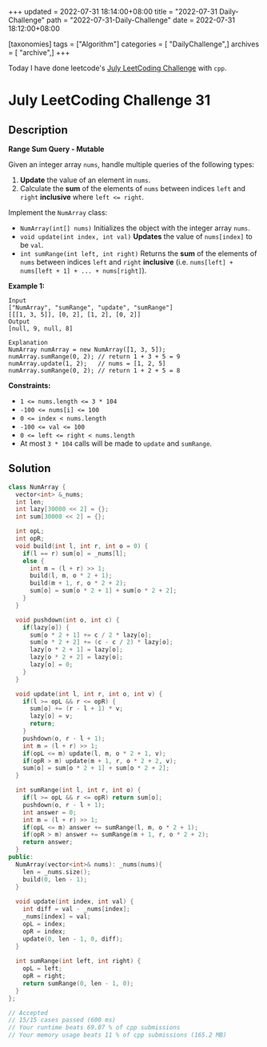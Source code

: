 +++
updated = 2022-07-31 18:14:00+08:00
title = "2022-07-31 Daily-Challenge"
path = "2022-07-31-Daily-Challenge"
date = 2022-07-31 18:12:00+08:00

[taxonomies]
tags = ["Algorithm"]
categories = [ "DailyChallenge",]
archives = [ "archive",]
+++

Today I have done leetcode's [July LeetCoding Challenge](https://leetcode.com/problems/range-sum-query-mutable/) with `cpp`.

<!-- more -->

# July LeetCoding Challenge 31

## Description

**Range Sum Query - Mutable**

Given an integer array `nums`, handle multiple queries of the following types:

1. **Update** the value of an element in `nums`.
2. Calculate the **sum** of the elements of `nums` between indices `left` and `right` **inclusive** where `left <= right`.

Implement the `NumArray` class:

- `NumArray(int[] nums)` Initializes the object with the integer array `nums`.
- `void update(int index, int val)` **Updates** the value of `nums[index]` to be `val`.
- `int sumRange(int left, int right)` Returns the **sum** of the elements of `nums` between indices `left` and `right` **inclusive** (i.e. `nums[left] + nums[left + 1] + ... + nums[right]`).

 

**Example 1:**

```
Input
["NumArray", "sumRange", "update", "sumRange"]
[[[1, 3, 5]], [0, 2], [1, 2], [0, 2]]
Output
[null, 9, null, 8]

Explanation
NumArray numArray = new NumArray([1, 3, 5]);
numArray.sumRange(0, 2); // return 1 + 3 + 5 = 9
numArray.update(1, 2);   // nums = [1, 2, 5]
numArray.sumRange(0, 2); // return 1 + 2 + 5 = 8
```

 

**Constraints:**

- `1 <= nums.length <= 3 * 104`
- `-100 <= nums[i] <= 100`
- `0 <= index < nums.length`
- `-100 <= val <= 100`
- `0 <= left <= right < nums.length`
- At most `3 * 104` calls will be made to `update` and `sumRange`.

## Solution

``` cpp
class NumArray {
  vector<int> &_nums;
  int len;
  int lazy[30000 << 2] = {};
  int sum[30000 << 2] = {};

  int opL;
  int opR;
  void build(int l, int r, int o = 0) {
    if(l == r) sum[o] = _nums[l];
    else {
      int m = (l + r) >> 1;
      build(l, m, o * 2 + 1);
      build(m + 1, r, o * 2 + 2);
      sum[o] = sum[o * 2 + 1] + sum[o * 2 + 2];
    }
  }

  void pushdown(int o, int c) {
    if(lazy[o]) {
      sum[o * 2 + 1] += c / 2 * lazy[o];
      sum[o * 2 + 2] += (c - c / 2) * lazy[o];
      lazy[o * 2 + 1] = lazy[o];
      lazy[o * 2 + 2] = lazy[o];
      lazy[o] = 0;
    }
  }

  void update(int l, int r, int o, int v) {
    if(l >= opL && r <= opR) {
      sum[o] += (r - l + 1) * v;
      lazy[o] = v;
      return;
    }
    pushdown(o, r - l + 1);
    int m = (l + r) >> 1;
    if(opL <= m) update(l, m, o * 2 + 1, v);
    if(opR > m) update(m + 1, r, o * 2 + 2, v);
    sum[o] = sum[o * 2 + 1] + sum[o * 2 + 2];
  }

  int sumRange(int l, int r, int o) {
    if(l >= opL && r <= opR) return sum[o];
    pushdown(o, r - l + 1);
    int answer = 0;
    int m = (l + r) >> 1;
    if(opL <= m) answer += sumRange(l, m, o * 2 + 1);
    if(opR > m) answer += sumRange(m + 1, r, o * 2 + 2);
    return answer;
  }
public:
  NumArray(vector<int>& nums): _nums(nums){
    len = _nums.size();
    build(0, len - 1);
  }
  
  void update(int index, int val) {
    int diff = val - _nums[index];
    _nums[index] = val;
    opL = index;
    opR = index;
    update(0, len - 1, 0, diff);
  }
  
  int sumRange(int left, int right) {
    opL = left;
    opR = right;
    return sumRange(0, len - 1, 0);
  }
};

// Accepted
// 15/15 cases passed (600 ms)
// Your runtime beats 69.07 % of cpp submissions
// Your memory usage beats 11 % of cpp submissions (165.2 MB)
```
